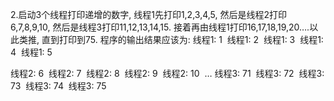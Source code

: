 2.启动3个线程打印递增的数字, 线程1先打印1,2,3,4,5, 然后是线程2打印6,7,8,9,10, 然后是线程3打印11,12,13,14,15. 接着再由线程1打印16,17,18,19,20….以此类推, 直到打印到75. 程序的输出结果应该为:
线程1: 1 
线程1: 2 
线程1: 3 
线程1: 4 
线程1: 5

线程2: 6 
线程2: 7 
线程2: 8 
线程2: 9 
线程2: 10 
…
线程3: 71 
线程3: 72 
线程3: 73 
线程3: 74 
线程3: 75

